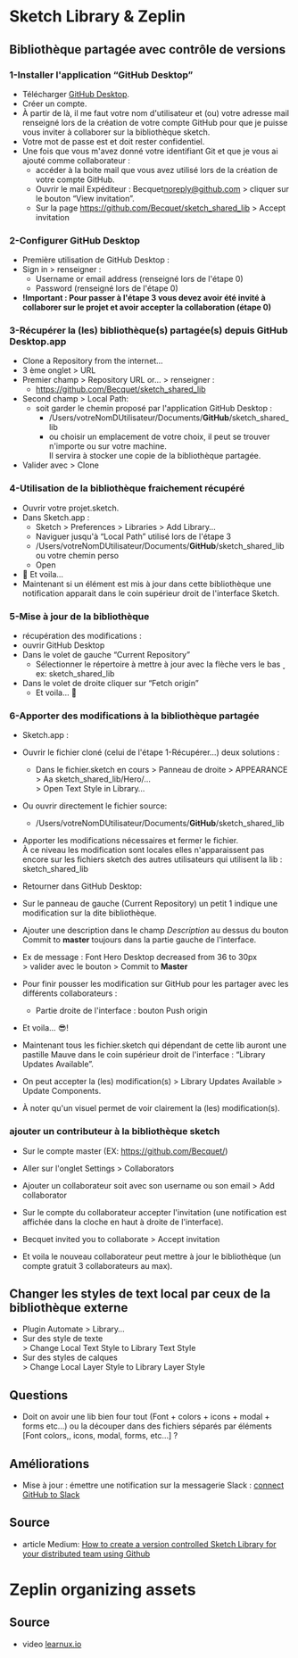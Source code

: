 # Sketch Library & Zeplin

## Bibliothèque partagée avec contrôle de versions

### 1-Installer l'application “GitHub Desktop”

- Télécharger [GitHub Desktop](https://desktop.github.com/).
- Créer un compte.
- À partir de là, il me faut votre nom d'utilisateur et (ou) votre adresse mail renseigné lors de la création de votre compte GitHub pour que je puisse vous inviter à collaborer sur la bibliothèque sketch.
- Votre mot de passe est et doit rester confidentiel.
- Une fois que vous m'avez donné votre identifiant Git et que je vous ai ajouté comme collaborateur :
  - accéder à la boite mail que vous avez utilisé lors de la création de votre compte GitHub.
  - Ouvrir le mail Expéditeur : Becquet<noreply@github.com> > cliquer sur le bouton “View invitation”.
  - Sur la page https://github.com/Becquet/sketch_shared_lib > Accept invitation

### 2-Configurer GitHub Desktop

- Première utilisation de GitHub Desktop :
- Sign in > renseigner :
  - Username or email address (renseigné lors de l'étape 0)
  - Password (renseigné lors de l'étape 0)
- **!Important : Pour passer à l'étape 3 vous devez avoir été invité à collaborer sur le projet et avoir accepter la collaboration (étape 0)**

### 3-Récupérer la (les) bibliothèque(s) partagée(s) depuis GitHub Desktop.app

- Clone a Repository from the internet…
- 3 ème onglet > URL
- Premier champ > Repository URL or… > renseigner :
  - https://github.com/Becquet/sketch_shared_lib
- Second champ > Local Path:
  - soit garder le chemin proposé par l'application GitHub Desktop :
    - /Users/votreNomDUtilisateur/Documents/**GitHub**/sketch_shared_lib
    - ou choisir un emplacement de votre choix, il peut se trouver n'importe ou sur votre machine.  
    Il servira à stocker une copie de la bibliothèque partagée.
- Valider avec > Clone

### 4-Utilisation de la bibliothèque fraichement récupéré

- Ouvrir votre projet.sketch.
- Dans Sketch.app :
  - Sketch > Preferences > Libraries > Add Library…
  - Naviguer jusqu'à “Local Path” utilisé lors de l'étape 3
  - /Users/votreNomDUtilisateur/Documents/**GitHub**/sketch_shared_lib ou votre chemin perso
  - Open
- 🎉 Et voila…
- Maintenant si un élément est mis à jour dans cette bibliothèque une notification apparait dans le coin supérieur droit de l'interface Sketch.

### 5-Mise à jour de la bibliothèque

- récupération des modifications :
- ouvrir GitHub Desktop
- Dans le volet de gauche “Current Repository”
  - Sélectionner le répertoire à mettre à jour avec la flèche vers le bas ˯ ex: sketch_shared_lib
- Dans le volet de droite cliquer sur “Fetch origin”
  - Et voila… 🎉

### 6-Apporter des modifications à la bibliothèque partagée

- Sketch.app :
- Ouvrir le fichier cloné (celui de l'étape 1-Récupérer…) deux solutions :
  - Dans le fichier.sketch en cours > Panneau de droite > APPEARANCE > Aa sketch_shared_lib/Hero/…  
  \> Open Text Style in Library…
- Ou ouvrir directement le fichier source:
  - /Users/votreNomDUtilisateur/Documents/**GitHub**/sketch_shared_lib
- Apporter les modifications nécessaires et fermer le fichier.  
À ce niveau les modification sont locales elles n'apparaissent pas encore sur les fichiers sketch des autres utilisateurs qui utilisent la lib : sketch_shared_lib

- Retourner dans GitHub Desktop:
- Sur le panneau de gauche (Current Repository) un petit 1 indique une modification sur la dite bibliothèque.
- Ajouter une description dans le champ _Description_ au dessus du bouton Commit to **master** toujours dans la partie gauche de l'interface.
- Ex de message : Font Hero Desktop decreased from 36 to 30px  
\> valider avec le bouton > Commit to **Master**
- Pour finir pousser les modification sur GitHub pour les partager avec les différents collaborateurs :
  - Partie droite de l'interface : bouton Push origin
- Et voila… 😎!
- Maintenant tous les fichier.sketch qui dépendant de cette lib auront une pastille Mauve dans le coin supérieur droit de l'interface : “Library Updates Available”.
- On peut accepter la (les) modification(s) > Library Updates Available > Update Components.
- À noter qu'un visuel permet de voir clairement la (les) modification(s).

### ajouter un contributeur à la bibliothèque sketch

- Sur le compte master (EX: https://github.com/Becquet/)
- Aller sur l'onglet Settings > Collaborators
- Ajouter un collaborateur soit avec son username ou son email > Add collaborator

- Sur le compte du collaborateur accepter l'invitation (une notification est affichée dans la cloche en haut à droite de l'interface).
- Becquet invited you to collaborate > Accept invitation
- Et voila le nouveau collaborateur peut mettre à jour le bibliothèque (un compte gratuit 3 collaborateurs au max).

## Changer les styles de text local par ceux de la bibliothèque externe

- Plugin Automate > Library…
- Sur des style de texte  
  \> Change Local Text Style to Library Text Style
- Sur des styles de calques  
  \>  Change Local Layer Style to Library Layer Style

## Questions

- Doit on avoir une lib bien four tout (Font + colors + icons + modal + forms etc…) ou la découper dans des fichiers séparés par éléments [Font colors,, icons, modal, forms, etc…] ?

## Améliorations

- Mise à jour : émettre une notification sur la messagerie Slack : [connect GitHub to Slack](https://get.slack.help/hc/en-us/articles/232289568-GitHub-for-Slack)

## Source

- article Medium: [How to create a version controlled Sketch Library for your distributed team using Github](https://medium.com/@gaznet/how-to-create-a-version-controlled-sketch-library-for-your-distributed-team-using-github-4a767a93351e)

# Zeplin organizing assets

## Source

- video [learnux.io](https://learnux.io/course/zeplin)